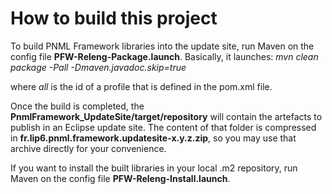# How to build this project

To build PNML Framework libraries into the update site, run Maven on the config file __PFW-Releng-Package.launch__. Basically, it launches: _mvn clean package -Pall -Dmaven.javadoc.skip=true_

where _all_ is the id of a profile that is defined in the pom.xml file.

Once the build is completed, the __PnmlFramework_UpdateSite/target/repository__ will contain the artefacts to publish in an Eclipse update site. The content of that folder is compressed in __fr.lip6.pnml.framework.updatesite-x.y.z.zip__, so you may use that archive directly for your convenience.

If you want to install the built libraries in your local .m2 repository, run Maven on the config file __PFW-Releng-Install.launch__. 
